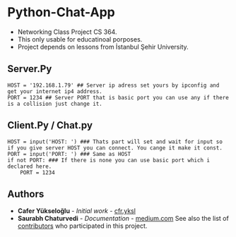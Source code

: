 # Python-Chat-App
* Networking Class Project CS 364.
* This only usable for educatinoal porposes.
* Project depends on lessons from İstanbul Şehir University.
## Server.Py
```
HOST = '192.168.1.79' ## Server ip adress set yours by ipconfig and get your internet ip4 address.
PORT = 1234 ## Server PORT that is basic port you can use any if there is a collision just change it.
```
## Client.Py / Chat.py
```
HOST = input('HOST: ') ### Thats part will set and wait for input so if you give server HOST you can connect. You cange it make it const.
PORT = input('PORT: ') ### Same as HOST
if not PORT: ### If there is none you can use basic port which i declared here.
    PORT = 1234
```
## Authors

* **Cafer Yükseloğlu** - *Initial work* - [cfr.yksl](https://github.com/samuhay/)
* **Saurabh Chaturvedi** - *Documentation* - [medium.com](https://medium.com/swlh/lets-write-a-chat-app-in-python-f6783a9ac170)
See also the list of [contributors](https://github.com/samuhay/Python-Chat-App/graphs/contributors) who participated in this project.
